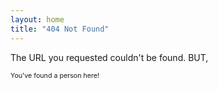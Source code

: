 ```yaml
---
layout: home
title: "404 Not Found"
---
```


The URL you requested couldn't be found. BUT,

<div style="font-size:8pt;">
    <p>
        You've found a person here!
    </p>
</div>

